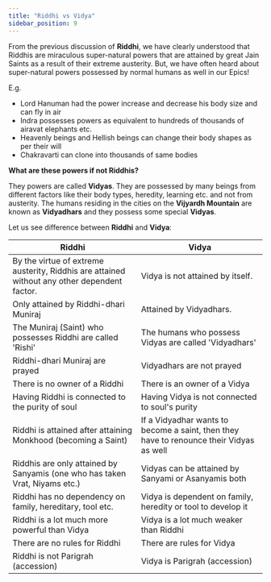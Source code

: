 ```yaml
---
title: "Riddhi vs Vidya"
sidebar_position: 9
--- 
```


From the previous discussion of **Riddhi**, we have clearly understood that Riddhis are miraculous super-natural powers that are attained by great Jain Saints as a result of their extreme austerity. But, we have often heard about super-natural powers possessed by normal humans as well in our Epics!

E.g.

- Lord Hanuman had the power increase and decrease his body size and can fly in air
- Indra possesses powers as equivalent to hundreds of thousands of airavat elephants etc.
- Heavenly beings and Hellish beings can change their body shapes as per their will
- Chakravarti can clone into thousands of same bodies

**What are these powers if not Riddhis?**

They powers are called **Vidyas**. They are possessed by many beings from different factors like their body types, heredity, learning etc. and not from austerity. The humans residing in the cities on the **Vijyardh Mountain** are known as **Vidyadhars** and they possess some special **Vidyas**.

Let us see difference between **Riddhi** and **Vidya**:

| Riddhi | Vidya |
|-------|------|
| By the virtue of extreme austerity, Riddhis are attained without any other dependent factor.      |   Vidya is not attained by itself.   |
|  Only attained by Riddhi-dhari Muniraj     |  Attained by Vidyadhars.    |
|   The Muniraj (Saint) who possesses Riddhi are called 'Rishi'    |  The humans who possess Vidyas are called 'Vidyadhars'    |
| Riddhi-dhari Muniraj are prayed | Vidyadhars are not prayed |
| There is no owner of a Riddhi | There is an owner of a Vidya |
| Having Riddhi is connected to the purity of soul | Having Vidya is not connected to soul's purity|
| Riddhi is attained after attaining Monkhood (becoming a Saint) | If a Vidyadhar wants to become a saint, then they have to renounce their Vidyas as well |
| Riddhis are only attained by Sanyamis (one who has taken Vrat, Niyams etc.) | Vidyas can be attained by Sanyami or Asanyamis both |
| Riddhi has no dependency on family, hereditary, tool etc. | Vidya is dependent on family, heredity or tool to develop it |
| Riddhi is a lot much more powerful than Vidya | Vidya is a lot much weaker than Riddhi |
| There are no rules for Riddhi | There are rules for Vidya |
| Riddhi is not Parigrah (accession) | Vidya is Parigrah (accession) |